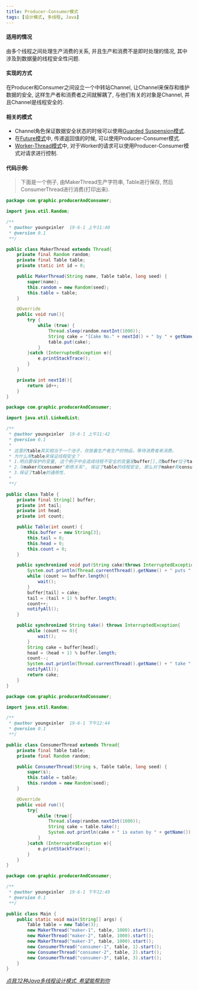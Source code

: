 ```yaml
---
title: Producer-Consumer模式
tags: [设计模式, 多线程, Java]
---
```


#### 适用的情况
由多个线程之间处理生产消费的关系, 并且生产和消费不是即时处理的情况, 其中涉及到数据量的线程安全性问题.
#### 实现的方式
在Producer和Consumer之间设立一个中转站Channel, 让Channel来保存和维护数据的安全, 这样生产者和消费者之间就解耦了, 与他们有关的对象是Channel, 并且Channel是线程安全的.
#### 相关的模式
- Channel角色保证数据安全状态的时候可以使用[Guarded Suspension模式](https://www.jianshu.com/p/18285cfb9a52).
- 在[Future模式](https://www.jianshu.com/p/7aa74bc8fb40)中, 传递返回值的时候, 可以使用Producer-Consumer模式.
- [Worker-Thread模式](https://www.jianshu.com/p/eb5c4467a1ec)中, 对于Worker的请求可以使用Producer-Consumer模式对请求进行控制.
#### 代码示例:
>下面是一个例子, 由MakerThread生产字符串, Table进行保存, 然后ConsumerThread进行消费(打印出来).
```java
package com.graphic.producerAndConsumer;

import java.util.Random;

/**
 * @author youngxinler  19-6-1 上午11:40
 * @version 0.1
 **/

public class MakerThread extends Thread{
    private final Random random;
    private final Table table;
    private static int id = 0;

    public MakerThread(String name, Table table, long seed) {
        super(name);
        this.random = new Random(seed);
        this.table = table;
    }

    @Override
    public void run(){
        try {
            while (true) {
                Thread.sleep(random.nextInt(1000));
                String cake = "[Cake No." + nextId() + " by " + getName() + "]";
                table.put(cake);
            }
        }catch (InterruptedException e){
            e.printStackTrace();
        }
    }

    private int nextId(){
        return id++;
    }
}
```
```java
package com.graphic.producerAndConsumer;

import java.util.LinkedList;

/**
 * @author youngxinler  19-6-1 上午11:42
 * @version 0.1
 *
 * 这里的table其实相当于一个池子，存放着生产者生产的物品，等待消费者来消费。
 * 为什么用table来保证线程安全？
 * 1.明白要保护的变量, 这个例子中会造成线程不安全的变量是buffer[],而buffer位于table.
 * 2.与maker和consumer"断绝关系", 保证了table的线程安全, 那么对于maker和consumer就可以大胆放心的写了.
 * 3.保证了table的通用性.
 *
 **/

public class Table {
    private final String[] buffer;
    private int tail;
    private int head;
    private int count;

    public Table(int count) {
        this.buffer = new String[3];
        this.tail = 0;
        this.head = 0;
        this.count = 0;
    }

    public synchronized void put(String cake)throws InterruptedException{
        System.out.println(Thread.currentThread().getName() + " puts " + cake);
        while (count >= buffer.length){
            wait();
        }
        buffer[tail] = cake;
        tail = (tail + 1) % buffer.length;
        count++;
        notifyAll();
    }

    public synchronized String take() throws InterruptedException{
        while (count <= 0){
            wait();
        }
        String cake = buffer[head];
        head = (head + 1) % buffer.length;
        count--;
        System.out.println(Thread.currentThread().getName() + " take " + cake);
        notifyAll();
        return cake;
    }
}
```

```java
package com.graphic.producerAndConsumer;

import java.util.Random;

/**
 * @author youngxinler  19-6-1 下午12:44
 * @version 0.1
 **/

public class ConsumerThread extends Thread{
    private final Table table;
    private final Random random;

    public ConsumerThread(String s, Table table, long seed) {
        super(s);
        this.table = table;
        this.random = new Random(seed);
    }

    @Override
    public void run(){
        try{
            while (true){
                Thread.sleep(random.nextInt(1000));
                String cake = table.take();
                System.out.println(cake + " is eaten by " + getName());
            }
        }catch (InterruptedException e){
            e.printStackTrace();
        }
    }
}
```
```java
package com.graphic.producerAndConsumer;

/**
 * @author youngxinler  19-6-1 下午12:49
 * @version 0.1
 **/

public class Main {
    public static void main(String[] args) {
        Table table = new Table(3);
        new MakerThread("maker-1", table, 1000).start();
        new MakerThread("maker-2", table, 1000).start();
        new MakerThread("maker-3", table, 1000).start();
        new ConsumerThread("consumer-1", table, 1).start();
        new ConsumerThread("consumer-2", table, 2).start();
        new ConsumerThread("consumer-3", table, 3).start();
    }
}
```
[*点我,12种Java多线程设计模式, 希望能帮到你*](https://www.jianshu.com/nb/37785937)
